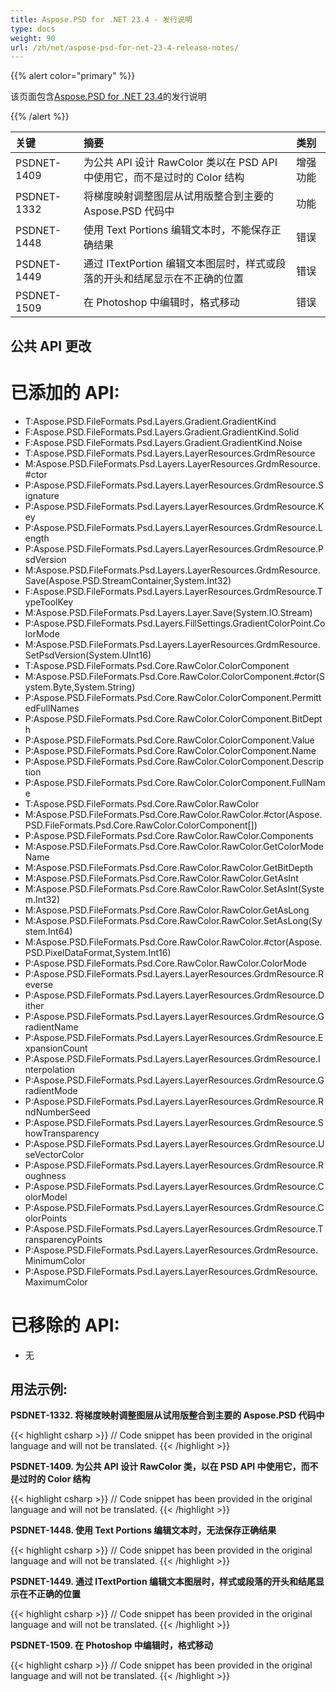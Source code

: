 ```yaml
---
title: Aspose.PSD for .NET 23.4 - 发行说明
type: docs
weight: 90
url: /zh/net/aspose-psd-for-net-23-4-release-notes/
---
```


{{% alert color="primary" %}}

该页面包含[Aspose.PSD for .NET 23.4](https://www.nuget.org/packages/Aspose.PSD/)的发行说明

{{% /alert %}}

|**关键**|**摘要**|**类别**|
| :- | :- | :- |
|PSDNET-1409|为公共 API 设计 RawColor 类以在 PSD API 中使用它，而不是过时的 Color 结构|增强功能|
|PSDNET-1332|将梯度映射调整图层从试用版整合到主要的 Aspose.PSD 代码中|功能|
|PSDNET-1448|使用 Text Portions 编辑文本时，不能保存正确结果|错误|
|PSDNET-1449|通过 ITextPortion 编辑文本图层时，样式或段落的开头和结尾显示在不正确的位置|错误|
|PSDNET-1509|在 Photoshop 中编辑时，格式移动|错误|


## **公共 API 更改**
# **已添加的 API:**
- T:Aspose.PSD.FileFormats.Psd.Layers.Gradient.GradientKind
- F:Aspose.PSD.FileFormats.Psd.Layers.Gradient.GradientKind.Solid
- F:Aspose.PSD.FileFormats.Psd.Layers.Gradient.GradientKind.Noise
- T:Aspose.PSD.FileFormats.Psd.Layers.LayerResources.GrdmResource
- M:Aspose.PSD.FileFormats.Psd.Layers.LayerResources.GrdmResource.#ctor
- P:Aspose.PSD.FileFormats.Psd.Layers.LayerResources.GrdmResource.Signature
- P:Aspose.PSD.FileFormats.Psd.Layers.LayerResources.GrdmResource.Key
- P:Aspose.PSD.FileFormats.Psd.Layers.LayerResources.GrdmResource.Length
- P:Aspose.PSD.FileFormats.Psd.Layers.LayerResources.GrdmResource.PsdVersion
- M:Aspose.PSD.FileFormats.Psd.Layers.LayerResources.GrdmResource.Save(Aspose.PSD.StreamContainer,System.Int32)
- F:Aspose.PSD.FileFormats.Psd.Layers.LayerResources.GrdmResource.TypeToolKey
- M:Aspose.PSD.FileFormats.Psd.Layers.Layer.Save(System.IO.Stream)
- P:Aspose.PSD.FileFormats.Psd.Layers.FillSettings.GradientColorPoint.ColorMode
- M:Aspose.PSD.FileFormats.Psd.Layers.LayerResources.GrdmResource.SetPsdVersion(System.UInt16)
- T:Aspose.PSD.FileFormats.Psd.Core.RawColor.ColorComponent
- M:Aspose.PSD.FileFormats.Psd.Core.RawColor.ColorComponent.#ctor(System.Byte,System.String)
- P:Aspose.PSD.FileFormats.Psd.Core.RawColor.ColorComponent.PermittedFullNames
- P:Aspose.PSD.FileFormats.Psd.Core.RawColor.ColorComponent.BitDepth
- P:Aspose.PSD.FileFormats.Psd.Core.RawColor.ColorComponent.Value
- P:Aspose.PSD.FileFormats.Psd.Core.RawColor.ColorComponent.Name
- P:Aspose.PSD.FileFormats.Psd.Core.RawColor.ColorComponent.Description
- P:Aspose.PSD.FileFormats.Psd.Core.RawColor.ColorComponent.FullName
- T:Aspose.PSD.FileFormats.Psd.Core.RawColor.RawColor
- M:Aspose.PSD.FileFormats.Psd.Core.RawColor.RawColor.#ctor(Aspose.PSD.FileFormats.Psd.Core.RawColor.ColorComponent[])
- P:Aspose.PSD.FileFormats.Psd.Core.RawColor.RawColor.Components
- M:Aspose.PSD.FileFormats.Psd.Core.RawColor.RawColor.GetColorModeName
- M:Aspose.PSD.FileFormats.Psd.Core.RawColor.RawColor.GetBitDepth
- M:Aspose.PSD.FileFormats.Psd.Core.RawColor.RawColor.GetAsInt
- M:Aspose.PSD.FileFormats.Psd.Core.RawColor.RawColor.SetAsInt(System.Int32)
- M:Aspose.PSD.FileFormats.Psd.Core.RawColor.RawColor.GetAsLong
- M:Aspose.PSD.FileFormats.Psd.Core.RawColor.RawColor.SetAsLong(System.Int64)
- M:Aspose.PSD.FileFormats.Psd.Core.RawColor.RawColor.#ctor(Aspose.PSD.PixelDataFormat,System.Int16)
- P:Aspose.PSD.FileFormats.Psd.Core.RawColor.RawColor.ColorMode
- P:Aspose.PSD.FileFormats.Psd.Layers.LayerResources.GrdmResource.Reverse
- P:Aspose.PSD.FileFormats.Psd.Layers.LayerResources.GrdmResource.Dither
- P:Aspose.PSD.FileFormats.Psd.Layers.LayerResources.GrdmResource.GradientName
- P:Aspose.PSD.FileFormats.Psd.Layers.LayerResources.GrdmResource.ExpansionCount
- P:Aspose.PSD.FileFormats.Psd.Layers.LayerResources.GrdmResource.Interpolation
- P:Aspose.PSD.FileFormats.Psd.Layers.LayerResources.GrdmResource.GradientMode
- P:Aspose.PSD.FileFormats.Psd.Layers.LayerResources.GrdmResource.RndNumberSeed
- P:Aspose.PSD.FileFormats.Psd.Layers.LayerResources.GrdmResource.ShowTransparency
- P:Aspose.PSD.FileFormats.Psd.Layers.LayerResources.GrdmResource.UseVectorColor
- P:Aspose.PSD.FileFormats.Psd.Layers.LayerResources.GrdmResource.Roughness
- P:Aspose.PSD.FileFormats.Psd.Layers.LayerResources.GrdmResource.ColorModel
- P:Aspose.PSD.FileFormats.Psd.Layers.LayerResources.GrdmResource.ColorPoints
- P:Aspose.PSD.FileFormats.Psd.Layers.LayerResources.GrdmResource.TransparencyPoints
- P:Aspose.PSD.FileFormats.Psd.Layers.LayerResources.GrdmResource.MinimumColor
- P:Aspose.PSD.FileFormats.Psd.Layers.LayerResources.GrdmResource.MaximumColor


# **已移除的 API:**
- 无


## **用法示例:**

**PSDNET-1332. 将梯度映射调整图层从试用版整合到主要的 Aspose.PSD 代码中**

{{< highlight csharp >}}
// Code snippet has been provided in the original language and will not be translated.
{{< /highlight >}}

**PSDNET-1409. 为公共 API 设计 RawColor 类，以在 PSD API 中使用它，而不是过时的 Color 结构**

{{< highlight csharp >}}
// Code snippet has been provided in the original language and will not be translated.
{{< /highlight >}}

**PSDNET-1448. 使用 Text Portions 编辑文本时，无法保存正确结果**

{{< highlight csharp >}}
// Code snippet has been provided in the original language and will not be translated.
{{< /highlight >}}

**PSDNET-1449. 通过 ITextPortion 编辑文本图层时，样式或段落的开头和结尾显示在不正确的位置**

{{< highlight csharp >}}
// Code snippet has been provided in the original language and will not be translated.
{{< /highlight >}}

**PSDNET-1509. 在 Photoshop 中编辑时，格式移动**

{{< highlight csharp >}}
// Code snippet has been provided in the original language and will not be translated.
{{< /highlight >}}